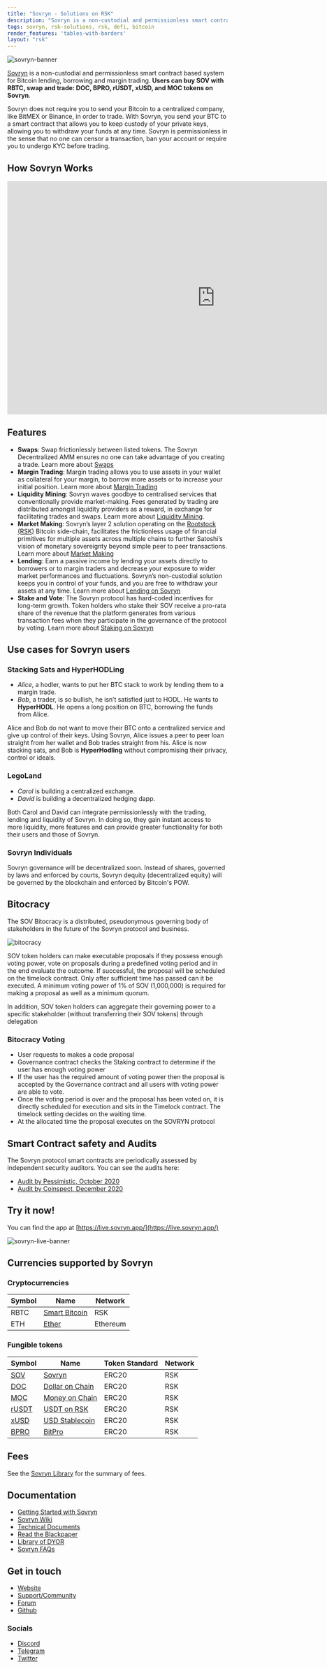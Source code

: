 ```yaml
---
title: "Sovryn - Solutions on RSK"
description: "Sovryn is a non-custodial and permissionless smart contract-based system for Bitcoin lending, borrowing and margin trading"
tags: sovryn, rsk-solutions, rsk, defi, bitcoin
render_features: 'tables-with-borders'
layout: "rsk"
---
```


![sovryn-banner](/assets/img/solutions/sovryn/sovryn-banner-combined.png)

[Sovryn](https://www.sovryn.app/) is a non-custodial and permissionless smart contract based system for Bitcoin lending, borrowing and margin trading.
**Users can buy SOV with RBTC, swap and trade: DOC, BPRO, rUSDT, xUSD, and MOC tokens on Sovryn**.

Sovryn does not require you to send your Bitcoin to a centralized company, 
like BitMEX or Binance, in order to trade. 
With Sovryn, you send your BTC to a smart contract that allows you to keep custody of your private keys, 
allowing you to withdraw your funds at any time.
Sovryn is permissionless in the sense that no one can censor a transaction, 
ban your account or require you to undergo KYC before trading.

## How Sovryn Works

<div class="video-container">
  <iframe width="949" height="534" src="https://youtube.com/embed/z1iKPDXKjUo" frameborder="0" allow="accelerometer; autoplay; encrypted-media; gyroscope; picture-in-picture" allowfullscreen></iframe>
</div>

## Features

- **Swaps**: Swap frictionlessly between listed tokens. 
The Sovryn Decentralized AMM ensures no one can take advantage of you creating a trade.
Learn more about [Swaps](https://wiki.sovryn.app/en/sovryn-dapp/trading#step-1-go-to-the-sovryn-dapp)
- **Margin Trading**: Margin trading allows you to use assets in your wallet as collateral for your margin, 
to borrow more assets or to increase your initial position. Learn more about [Margin Trading](https://wiki.sovryn.app/en/sovryn-dapp/trading#margin-trading-on-sovryn)
- **Liquidity Mining**: Sovryn waves goodbye to centralised services that conventionally provide market-making. 
Fees generated by trading are distributed amongst liquidity providers as a reward, 
in exchange for facilitating trades and swaps. 
Learn more about [Liquidity Mining](https://wiki.sovryn.app/en/technical-documents/amm/AMM-FAQ).
- **Market Making**: Sovryn’s layer 2 solution operating on the [Rootstock (RSK)](https://developers.rsk.co/rsk/) Bitcoin side-chain,
facilitates the frictionless usage of financial primitives for multiple assets across multiple chains to further Satoshi’s vision of monetary sovereignty beyond simple peer to peer transactions.
Learn more about [Market Making](https://wiki.sovryn.app/en/sovryn-dapp/market-making#video-how-to-earn-by-market-making) 
- **Lending**: Earn a passive income by lending your assets directly to borrowers or to margin traders and decrease your exposure to wider market performances and fluctuations. 
Sovryn’s non-custodial solution keeps you in control of your funds, 
and you are free to withdraw your assets at any time.
Learn more about [Lending on Sovryn](https://wiki.sovryn.app/en/sovryn-dapp/lending)
- **Stake and Vote**: The Sovryn protocol has hard-coded incentives for long-term growth. 
Token holders who stake their SOV receive a pro-rata share of the revenue that the platform generates from various transaction fees when they participate in the governance of the protocol by voting.
Learn more about [Staking on Sovryn](https://wiki.sovryn.app/en/governance/staking-vesting-voting#staking-sov)


## Use cases for Sovryn users

### Stacking Sats and HyperHODLing

- _Alice_, a hodler, wants to put her BTC stack to work by lending them to a margin trade.
- _Bob_, a trader, is so bullish, he isn’t satisfied just to HODL. He wants to **HyperHODL**. 
He opens a long position on BTC, borrowing the funds from Alice.

Alice and Bob do not want to move their BTC onto a centralized service and give up control of their keys. 
Using Sovryn, Alice issues a peer to peer loan straight from her wallet and Bob trades straight from his. 
Alice is now stacking sats, and Bob is **HyperHodling** without compromising their privacy, control or ideals.

### LegoLand

- _Carol_ is building a centralized exchange.
- _David_ is building a decentralized hedging dapp.

Both Carol and David can integrate permissionlessly with the trading, 
lending and liquidity of Sovryn. 
In doing so, they gain instant access to more liquidity, 
more features and can provide greater functionality for both their users and those of Sovryn.

### Sovryn Individuals

Sovryn governance will be decentralized soon. Instead of shares, 
governed by laws and enforced by courts, 
Sovryn dequity (decentralized equity) will be governed by the blockchain and enforced by Bitcoin's POW.

## Bitocracy

The SOV Bitocracy is a distributed, 
pseudonymous governing body of stakeholders in the future of the Sovryn protocol and business.

![bitocracy](/assets/img/solutions/sovryn/bitocracy.png)

SOV token holders can make executable proposals if they possess enough voting power, 
vote on proposals during a predefined voting period and in the end evaluate the outcome. 
If successful, the proposal will be scheduled on the timelock contract. 
Only after sufficient time has passed can it be executed. 
A minimum voting power of 1% of SOV (1,000,000) is required for making a proposal as well as a minimum quorum.

In addition, SOV token holders can aggregate their governing power to a specific stakeholder (without transferring their SOV tokens) through delegation

### Bitocracy Voting

- User requests to makes a code proposal
- Governance contract checks the Staking contract to determine if the user has enough voting power
- If the user has the required amount of voting power then the proposal is accepted by the Governance contract and all users with voting power are able to vote.
- Once the voting period is over and the proposal has been voted on, 
it is directly scheduled for execution and sits in the Timelock contract. 
The timelock setting decides on the waiting time.
- At the allocated time the proposal executes on the SOVRYN protocol

## Smart Contract safety and Audits

The Sovryn protocol smart contracts are periodically assessed by independent security auditors. You can see the audits here:

- [Audit by Pessimistic, October 2020](https://sovryn.app/images/pdf/SovrynAudit2020.pdf)
- [Audit by Coinspect, December 2020](https://sovryn.app/images/pdf/Sovryn_Security_Audit_Smart_Contracts_v201218.pdf)

## Try it now!

You can find the app at [https://live.sovryn.app/](https://live.sovryn.app/)

![sovryn-live-banner](/assets/img/solutions/sovryn/sovryn-live-banner.png)

## Currencies supported by Sovryn

### Cryptocurrencies

| Symbol | Name | Network |
| --- | --- | --- |
| RBTC | [Smart Bitcoin](https://developers.rsk.co/rsk/rbtc/) | RSK |
| ETH | [Ether](https://ethereum.org/en/eth/) | Ethereum |

### Fungible tokens

| Symbol | Name | Token Standard | Network |
| --- | --- | --- | --- |
| [SOV](https://explorer.rsk.co/address/0xEfC78FC7D48B64958315949279bA181C2114abbD) | [Sovryn](https://www.sovryn.app/) | ERC20 | RSK |
| [DOC](https://explorer.rsk.co/address/0xe700691da7b9851f2f35f8b8182c69c53ccad9db) | [Dollar on Chain](https://moneyonchain.com/doc-bitcoin-stablecoin/) | ERC20 | RSK |
| [MOC](https://explorer.rsk.co/address/0x9ac7fe28967b30e3a4e6e03286d715b42b453d10) | [Money on Chain](https://moneyonchain.com/moc-governance/) | ERC20 | RSK |
| [rUSDT](https://explorer.rsk.co/address/0xef213441a85df4d7acbdae0cf78004e1e486bb96) | [USDT on RSK](https://tether.to/) | ERC20 | RSK |
| [xUSD](https://explorer.rsk.co/address/0xb5999795be0ebb5bab23144aa5fd6a02d080299f) | [USD Stablecoin](https://babelfish.money/) | ERC20 | RSK |
| [BPRO](https://explorer.rsk.co/address/0x440cd83c160de5c96ddb20246815ea44c7abbca8) | [BitPro](https://moneyonchain.com/bpro-income-for-bitcoin-holders/) | ERC20 | RSK |

## Fees

See the [Sovryn Library](https://www.sovryn.app/library) for the summary of fees.

## Documentation
- [Getting Started with Sovryn](https://wiki.sovryn.app/en/getting-started/getting-started-index)
- [Sovryn Wiki](https://wiki.sovryn.app/en/home)
- [Technical Documents](https://wiki.sovryn.app/en/technical-documents/technical-documents-index)
- [Read the Blackpaper](https://docsend.com/view/mbhvi379crhagtwp)
- [Library of DYOR](https://sovryn.app/library.html)
- [Sovryn FAQs](https://wiki.sovryn.app/en/getting-started/faq-general)

## Get in touch
- [Website](https://sovryn.app/)
- [Support/Community](mailto:community@sovryn.app)
- [Forum](https://forum.sovryn.app/)
- [Github](https://github.com/DistributedCollective)

### Socials
- [Discord](https://discord.gg/J22WS6z)
- [Telegram](https://t.me/SovrynBitcoin)
- [Twitter](https://twitter.com/SovrynBTC)
